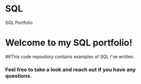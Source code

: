 # SQL
SQL Portfolio

# Welcome to my SQL portfolio! 

##This code repository contains examples of SQL I've written. 

### Feel free to take a look and reach out if you have any questions.

